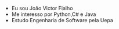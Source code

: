 - Eu sou João Victor Fialho
- Me interesso por Python,C# e Java
- Estudo Engenharia de Software pela Uepa


<!---

--->
